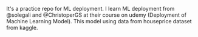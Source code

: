 It's a practice repo for ML deployment. I learn ML deployment from @solegali and @ChristoperGS at their course on udemy (Deployment of Machine Learning Model).
This model using data from houseprice dataset from kaggle. 
